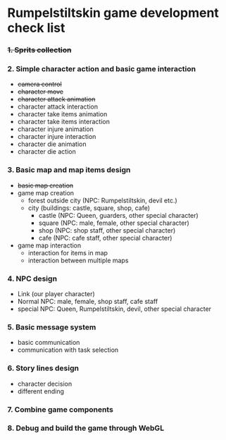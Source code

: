 # Rumpelstiltskin game development check list

### ~~1. Sprits collection~~

### 2. Simple character action and basic game interaction
  - ~~camera control~~
  - ~~character move~~
  - ~~character attack animation~~
  - character attack interaction
  - character take items animation
  - character take items interaction
  - character injure animation
  - character injure interaction
  - character die animation
  - character die action

### 3. Basic map and map items design
  - ~~basic map creation~~
  - game map creation
    - forest outside city (NPC: Rumpelstiltskin, devil etc.)
    - city (buildings: castle, square, shop, cafe)
      - castle (NPC: Queen, guarders, other special character)
      - square (NPC: male, female, other special character)
      - shop (NPC: shop staff, other special character)
      - cafe (NPC: cafe staff, other special character)
  - game map interaction
      - interaction for items in map
      - interaction between multiple maps

### 4. NPC design
  - Link (our player character)
  - Normal NPC: male, female, shop staff, cafe staff
  - special NPC: Queen, Rumpelstiltskin, devil, other special character

### 5. Basic message system
  - basic communication
  - communication with task selection

### 6. Story lines design
  - character decision
  - different ending

### 7. Combine game components

### 8. Debug and build the game through WebGL
